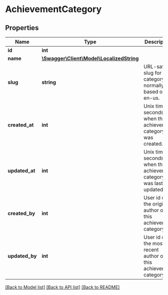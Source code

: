 # AchievementCategory

## Properties
Name | Type | Description | Notes
------------ | ------------- | ------------- | -------------
**id** | **int** |  | [optional] 
**name** | [**\Swagger\Client\Model\LocalizedString**](LocalizedString.md) |  | [optional] 
**slug** | **string** | URL-safe slug for the category; normally based on en-us. | [optional] 
**created_at** | **int** | Unix time in seconds when this achievement category was created. | [optional] 
**updated_at** | **int** | Unix time in seconds when this achievement category was last updated. | [optional] 
**created_by** | **int** | User id of the original author of this achievement category. | [optional] 
**updated_by** | **int** | User id of the most recent author of this achievement category. | [optional] 

[[Back to Model list]](../README.md#documentation-for-models) [[Back to API list]](../README.md#documentation-for-api-endpoints) [[Back to README]](../README.md)


